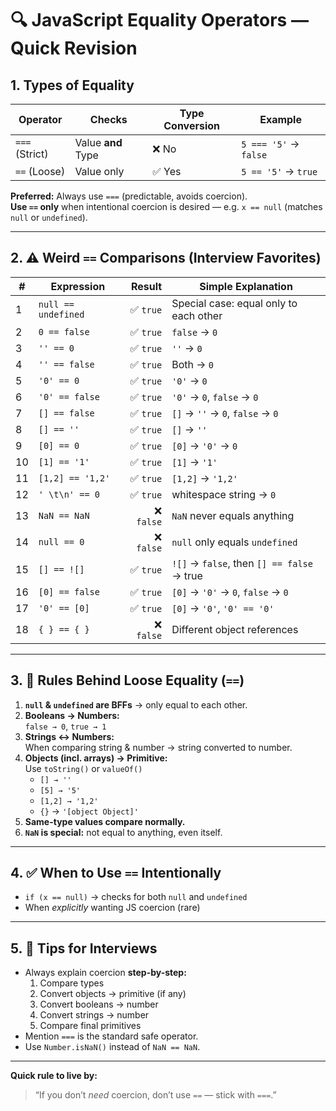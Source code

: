 # 🔍 JavaScript Equality Operators — Quick Revision

## 1. Types of Equality
| Operator | Checks | Type Conversion | Example |
|-----------|--------|-----------------|----------|
| `===` (Strict) | Value **and** Type | ❌ No | `5 === '5'` → `false` |
| `==` (Loose) | Value only | ✅ Yes | `5 == '5'` → `true` |

**Preferred:** Always use `===` (predictable, avoids coercion).  
**Use `==` only** when intentional coercion is desired — e.g. `x == null` (matches `null` or `undefined`).

---

## 2. ⚠️ Weird `==` Comparisons (Interview Favorites)

| # | Expression | Result | Simple Explanation |
|---|------------|--------:|--------------------|
| 1 | `null == undefined` | ✅ `true` | Special case: equal only to each other |
| 2 | `0 == false` | ✅ `true` | `false` → `0` |
| 3 | `'' == 0` | ✅ `true` | `''` → `0` |
| 4 | `'' == false` | ✅ `true` | Both → `0` |
| 5 | `'0' == 0` | ✅ `true` | `'0'` → `0` |
| 6 | `'0' == false` | ✅ `true` | `'0'` → `0`, `false` → `0` |
| 7 | `[] == false` | ✅ `true` | `[]` → `''` → `0`, `false` → `0` |
| 8 | `[] == ''` | ✅ `true` | `[]` → `''` |
| 9 | `[0] == 0` | ✅ `true` | `[0]` → `'0'` → `0` |
|10 | `[1] == '1'` | ✅ `true` | `[1]` → `'1'` |
|11 | `[1,2] == '1,2'` | ✅ `true` | `[1,2]` → `'1,2'` |
|12 | `' \t\n' == 0` | ✅ `true` | whitespace string → `0` |
|13 | `NaN == NaN` | ❌ `false` | `NaN` never equals anything |
|14 | `null == 0` | ❌ `false` | `null` only equals `undefined` |
|15 | `[] == ![]` | ✅ `true` | `![]` → `false`, then `[] == false` → true |
|16 | `[0] == false` | ✅ `true` | `[0]` → `'0'` → `0`, `false` → `0` |
|17 | `'0' == [0]` | ✅ `true` | `[0]` → `'0'`, `'0' == '0'` |
|18 | `{ } == { }` | ❌ `false` | Different object references |

---

## 3. 🧠 Rules Behind Loose Equality (`==`)
1. **`null` & `undefined` are BFFs** → only equal to each other.
2. **Booleans → Numbers:**  
   `false → 0`, `true → 1`
3. **Strings ↔ Numbers:**  
   When comparing string & number → string converted to number.
4. **Objects (incl. arrays) → Primitive:**  
   Use `toString()` or `valueOf()`  
   - `[] → ''`  
   - `[5] → '5'`  
   - `[1,2] → '1,2'`  
   - `{}` → `'[object Object]'`
5. **Same-type values compare normally.**
6. **`NaN` is special:** not equal to anything, even itself.

---

## 4. ✅ When to Use `==` Intentionally
- `if (x == null)` → checks for both `null` and `undefined`
- When *explicitly* wanting JS coercion (rare)

---

## 5. 🧰 Tips for Interviews
- Always explain coercion **step-by-step:**
  1. Compare types  
  2. Convert objects → primitive (if any)  
  3. Convert booleans → number  
  4. Convert strings → number  
  5. Compare final primitives  
- Mention `===` is the standard safe operator.
- Use `Number.isNaN()` instead of `NaN == NaN`.

---

**Quick rule to live by:**  
> “If you don’t *need* coercion, don’t use `==` — stick with `===`.”